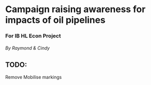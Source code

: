 # Campaign raising awareness for impacts of oil pipelines
### For IB HL Econ Project
###### By Raymond & Cindy
## TODO:
Remove Mobilise markings
